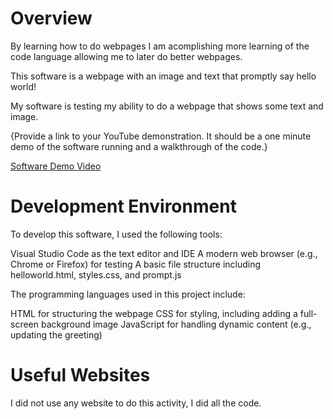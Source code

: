 # Overview

By learning how to do webpages I am acomplishing more learning of the code language allowing me to later do better webpages.

This software is a webpage with an image and text that promptly say hello world!

My software is testing my ability to do a webpage that shows some text and image.

{Provide a link to your YouTube demonstration.  It should be a one minute demo of the software running and a walkthrough of the code.}

[Software Demo Video](http://youtube.link.goes.here)

# Development Environment
To develop this software, I used the following tools:

Visual Studio Code as the text editor and IDE
A modern web browser (e.g., Chrome or Firefox) for testing
A basic file structure including helloworld.html, styles.css, and prompt.js

The programming languages used in this project include:

HTML for structuring the webpage
CSS for styling, including adding a full-screen background image
JavaScript for handling dynamic content (e.g., updating the greeting)

# Useful Websites

I did not use any website to do this activity, I did all the code.